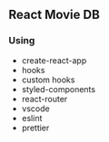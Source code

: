## React Movie DB

### Using

- create-react-app
- hooks
- custom hooks
- styled-components
- react-router
- vscode
- eslint
- prettier
